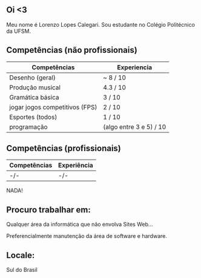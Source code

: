 ## Oi <3
Meu nome é Lorenzo Lopes Calegari. Sou estudante no Colégio Politécnico da UFSM.

## Competências (não profissionais)

| Competências | Experiencia |
|-|-|
| Desenho (geral) | \~ 8 / 10 |
| Produção musical | 4.3 / 10 |
| Gramática básica | 3 / 10 |
| jogar jogos competitivos (FPS) | 2 / 10 |
| Esportes (todos)| 1 / 10 |
| programação | (algo entre 3 e 5) / 10 |

## Competências (profissionais)

| Competências | Experiência |
|-|-|
| -/- | -/- |

NADA!

## Procuro trabalhar em:

Qualquer área da informática que não envolva Sites Web...

Preferencialmente manutenção da área de software e hardware.

## Locale:

Sul do Brasil

